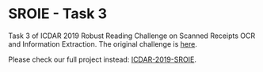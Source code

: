 # SROIE - Task 3

Task 3 of ICDAR 2019 Robust Reading Challenge on Scanned Receipts OCR and Information Extraction. The original challenge is [here](https://rrc.cvc.uab.es/?ch=13).

Please check our full project instead: [ICDAR-2019-SROIE](https://github.com/zzzDavid/ICDAR-2019-SROIE).
